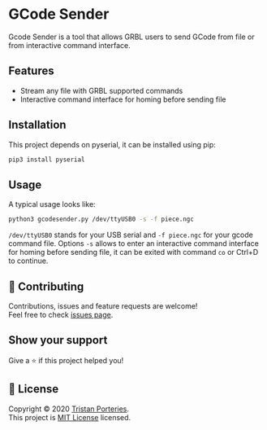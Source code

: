 # GCode Sender

Gcode Sender is a tool that allows GRBL users to send GCode from file or from interactive command interface.

## Features

* Stream any file with GRBL supported commands
* Interactive command interface for homing before sending file

## Installation

This project depends on pyserial, it can be installed using pip:

```sh
pip3 install pyserial
```

## Usage

A typical usage looks like:
```sh
python3 gcodesender.py /dev/ttyUSB0 -s -f piece.ngc
```

`/dev/ttyUSB0` stands for your USB serial and `-f piece.ngc` for your gcode command file. Options `-s` allows to enter an interactive command interface for homing before sending file, it can be exited with command `co` or Ctrl+D to continue.


## 🤝 Contributing

Contributions, issues and feature requests are welcome!<br />Feel free to check [issues page](https://github.com/panzergame/gcodesender/issues). 

## Show your support

Give a ⭐️ if this project helped you!

## 📝 License

Copyright © 2020 [Tristan Porteries](https://github.com/panzergame).<br />
This project is [MIT License](https://github.com/panzergame/gcodesender/blob/master/LICENSE.md) licensed.
